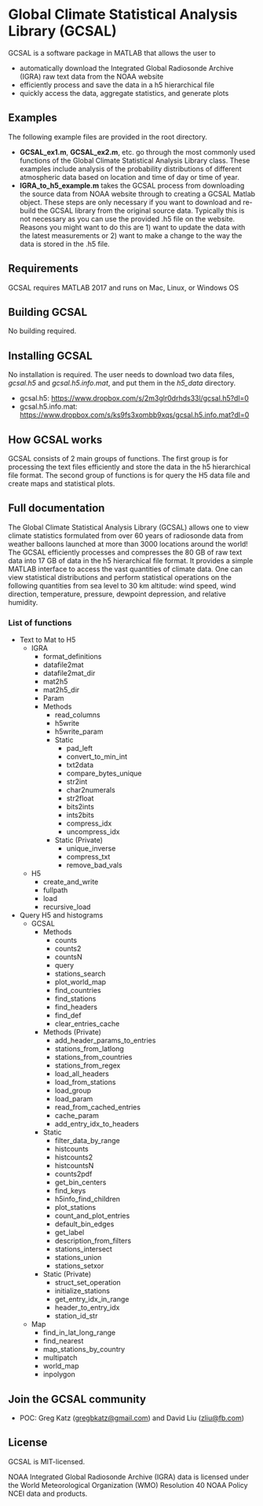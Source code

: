 # Global Climate Statistical Analysis Library (GCSAL)
GCSAL is a software package in MATLAB that allows the user to
- automatically download the Integrated Global Radiosonde Archive (IGRA) raw
text data from the NOAA website
- efficiently process and save the data in a h5 hierarchical file
- quickly access the data, aggregate statistics, and generate plots

## Examples
The following example files are provided in the root directory.  
* **GCSAL_ex1.m**, **GCSAL_ex2.m**, etc. go through the most commonly used functions
of the Global Climate Statistical Analysis Library class. These examples include
analysis of the probability distributions of different atmospheric data based on
location and time of day or time of year.
* **IGRA_to_h5_example.m** takes the GCSAL process from downloading the source
data from NOAA website through to creating a GCSAL Matlab object.  These steps
are only necessary if you want to download and re-build the GCSAL library from
the original source data. Typically this is not necessary as you can use the
provided .h5 file on the website. Reasons you might want to do this are 1) want
to update the data with the latest measurements or 2) want to make a change to the
way the data is stored in the .h5 file.

## Requirements
GCSAL requires MATLAB 2017 and runs on Mac, Linux, or Windows OS

## Building GCSAL
No building required.

## Installing GCSAL
No installation is required.  The user needs to download two data files,
*gcsal.h5* and *gcsal.h5.info.mat*, and put them in the *h5_data* directory.
- gcsal.h5: https://www.dropbox.com/s/2m3glr0drhds33l/gcsal.h5?dl=0
- gcsal.h5.info.mat: https://www.dropbox.com/s/ks9fs3xombb9xqs/gcsal.h5.info.mat?dl=0

## How GCSAL works
GCSAL consists of 2 main groups of functions.  The first group is for processing
the text files efficiently and store the data in the h5 hierarchical file
format.  The second group of functions is for query the H5 data file and create
maps and statistical plots.

## Full documentation
The Global Climate Statistical Analysis Library (GCSAL) allows one to view
climate statistics formulated from over 60 years of radiosonde data from weather
balloons launched at more than 3000 locations around the world! The GCSAL efficiently
processes and compresses the 80 GB of raw text data into 17 GB of data in the h5
hierarchical file format. It provides a simple MATLAB interface to access the
vast quantities of climate data. One can view statistical distributions and
perform statistical operations on the following quantities from sea level to
30 km altitude: wind speed, wind direction, temperature, pressure, dewpoint
depression, and relative humidity.

### List of functions
- Text to Mat to H5
  - IGRA
    - format_definitions
    - datafile2mat
    - datafile2mat_dir
    - mat2h5
    - mat2h5_dir
    - Param
    - Methods
      - read_columns
      - h5write
      - h5write_param
      - Static
        - pad_left
        - convert_to_min_int
        - txt2data
        - compare_bytes_unique
        - str2int
        - char2numerals
        - str2float
        - bits2ints
        - ints2bits
        - compress_idx
        - uncompress_idx
      - Static (Private)
        - unique_inverse
        - compress_txt
        - remove_bad_vals
  - H5
    - create_and_write
    - fullpath
    - load
    - recursive_load
- Query H5 and histograms
  - GCSAL
    - Methods
      - counts
      - counts2
      - countsN
      - query
      - stations_search
      - plot_world_map
      - find_countries
      - find_stations
      - find_headers
      - find_def
      - clear_entries_cache
    - Methods (Private)
      - add_header_params_to_entries
      - stations_from_latlong
      - stations_from_countries
      - stations_from_regex
      - load_all_headers
      - load_from_stations
      - load_group
      - load_param
      - read_from_cached_entries
      - cache_param
      - add_entry_idx_to_headers
    - Static
      - filter_data_by_range
      - histcounts
      - histcounts2
      - histcountsN
      - counts2pdf
      - get_bin_centers
      - find_keys
      - h5info_find_children
      - plot_stations
      - count_and_plot_entries
      - default_bin_edges
      - get_label
      - description_from_filters
      - stations_intersect
      - stations_union
      - stations_setxor
    - Static (Private)
      - struct_set_operation
      - initialize_stations
      - get_entry_idx_in_range
      - header_to_entry_idx
      - station_id_str
  - Map
    - find_in_lat_long_range
    - find_nearest
    - map_stations_by_country
    - multipatch
    - world_map
    - inpolygon


## Join the GCSAL community
* POC: Greg Katz (<gregbkatz@gmail.com>) and David Liu (<zliu@fb.com>)

## License
GCSAL is MIT-licensed.

NOAA Integrated Global Radiosonde Archive (IGRA) data is licensed under the
World Meteorological Organization (WMO) Resolution 40 NOAA Policy NCEI data and
products.
